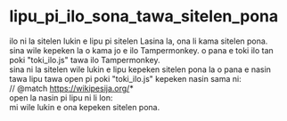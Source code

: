 # lipu_pi_ilo_sona_tawa_sitelen_pona
ilo ni la sitelen lukin e lipu pi sitelen Lasina la, ona li kama sitelen pona.
<br>
sina wile kepeken la o kama jo e ilo Tampermonkey. o pana e toki ilo tan poki "toki_ilo.js" tawa ilo Tampermonkey.
<br>
sina ni la sitelen wile lukin e lipu kepeken sitelen pona la o pana e nasin tawa lipu tawa open pi poki "toki_ilo.js" kepeken nasin sama ni:
<br>
// @match        https://wikipesija.org/*
<br>
open la nasin pi lipu ni li lon:
<br>
mi wile lukin e ona kepeken sitelen pona.
